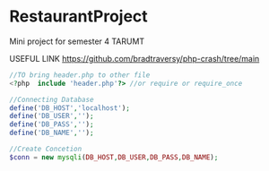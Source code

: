 # RestaurantProject
Mini project for semester 4 TARUMT

USEFUL LINK
  https://github.com/bradtraversy/php-crash/tree/main
```php
//TO bring header.php to other file
<?php  include 'header.php'?> //or require or require_once

//Connecting Database
define('DB_HOST','localhost');
define('DB_USER','');
define('DB_PASS','');
define('DB_NAME','');

//Create Concetion
$conn = new mysqli(DB_HOST,DB_USER,DB_PASS,DB_NAME);

```
